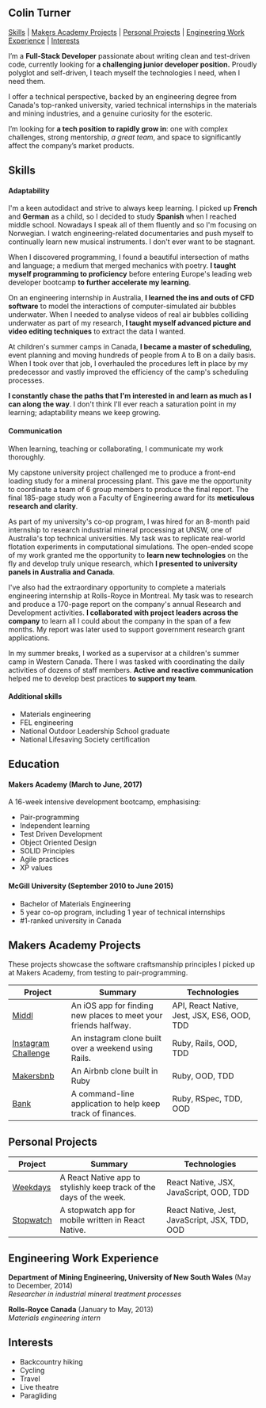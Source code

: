 ## Colin Turner

[Skills](#skills) | [Makers Academy Projects](#makers_projects) | [Personal Projects](#personal_projects) | [Engineering Work Experience](#experience) | [Interests](#interests)

I’m a **Full-Stack Developer** passionate about writing clean and test-driven code, currently looking for **a challenging junior developer position.** Proudly polyglot and self-driven, I teach myself the technologies I need, when I need them.

I offer a technical perspective, backed by an engineering degree from Canada's top-ranked university, varied technical internships in the materials and mining industries, and a genuine curiosity for the esoteric.

I’m looking for **a tech position to rapidly grow in**: one with complex challenges, strong mentorship, *a great team*, and space to significantly affect the company’s market products.

## <a name="skills">Skills</a>

#### Adaptability

I'm a keen autodidact and strive to always keep learning. I picked up **French** and **German** as a child, so I decided to study **Spanish** when I reached middle school. Nowadays I speak all of them fluently and so I'm focusing on Norwegian. I watch engineering-related documentaries and push myself to continually learn new musical instruments. I don't ever want to be stagnant.

When I discovered programming, I found a beautiful intersection of maths and language; a medium that merged mechanics with poetry. **I taught myself programming to proficiency** before entering Europe's leading web developer bootcamp **to further accelerate my learning**.

On an engineering internship in Australia, **I learned the ins and outs of CFD software** to model the interactions of computer-simulated air bubbles underwater. When I needed to analyse videos of real air bubbles colliding underwater as part of my research, **I taught myself advanced picture and video editing techniques** to extract the data I wanted.

At children's summer camps in Canada, **I became a master of scheduling**, event planning and moving hundreds of people from A to B on a daily basis. When I took over that job, I overhauled the procedures left in place by my predecessor and vastly improved the efficiency of the camp's scheduling processes.

**I constantly chase the paths that I'm interested in and learn as much as I can along the way**. I don't think I'll ever reach a saturation point in my learning; adaptability means we keep growing.

#### Communication

When learning, teaching or collaborating, I communicate my work thoroughly.

My capstone university project challenged me to produce a front-end loading study for a mineral processing plant. This gave me the opportunity to coordinate a team of 6 group members to produce the final report. The final 185-page study won a Faculty of Engineering award for its **meticulous research and clarity**.

As part of my university's co-op program, I was hired for an 8-month paid internship to research industrial mineral processing at UNSW, one of Australia's top technical universities. My task was to replicate real-world flotation experiments in computational simulations. The open-ended scope of my work granted me the opportunity to **learn new technologies** on the fly and develop truly unique research, which **I presented to university panels in Australia and Canada**.

I've also had the extraordinary opportunity to complete a materials engineering internship at Rolls-Royce in Montreal. My task was to research and produce a 170-page report on the company's annual Research and Development activities. **I collaborated with project leaders across the company** to learn all I could about the company in the span of a few months. My report was later used to support government research grant applications.

In my summer breaks, I worked as a supervisor at a children's summer camp in Western Canada. There I was tasked with coordinating the daily activities of dozens of staff members. **Active and reactive communication** helped me to develop best practices **to support my team**.


#### Additional skills
- Materials engineering
- FEL engineering
- National Outdoor Leadership School graduate
- National Lifesaving Society certification

## <a name="engineering_work_experience">Education</a>

#### Makers Academy (March to June, 2017)

A 16-week intensive development bootcamp, emphasising:

- Pair-programming
- Independent learning
- Test Driven Development
- Object Oriented Design
- SOLID Principles
- Agile practices
- XP values

#### McGill University (September 2010 to June 2015)

- Bachelor of Materials Engineering
- 5 year co-op program, including 1 year of technical internships
- #1-ranked university in Canada

## <a name="makers_projects">Makers Academy Projects</a>

These projects showcase the software craftsmanship principles I picked up at Makers Academy, from testing to pair-programming.

| Project | Summary | Technologies |
|----------|----------|----------|
| [Middl](https://github.com/Alicespyglass/middl) | An iOS app for finding new places to meet your friends halfway. | API, React Native, Jest, JSX, ES6, OOD, TDD |
| [Instagram Challenge](https://github.com/colinturner/instagram-challenge) | An instagram clone built over a weekend using Rails. | Ruby, Rails, OOD, TDD |
| [Makersbnb](https://github.com/AlexJukes/makersbnb) | An Airbnb clone built in Ruby | Ruby, OOD, TDD |
| [Bank](https://github.com/colinturner/Bank) | A command-line application to help keep track of finances. | Ruby, RSpec, TDD, OOD |

## <a name="personal_projects">Personal Projects</a>

| Project | Summary | Technologies |
|----------|----------|----------|
| [Weekdays](https://github.com/colinturner/weekdays) | A React Native app to stylishly keep track of the days of the week. | React Native, JSX, JavaScript, OOD, TDD |
| [Stopwatch](https://github.com/colinturner/stopwatch)  | A stopwatch app for mobile written in React Native. | React Native, Jest, JavaScript, JSX, TDD, OOD |


## <a name="experience">Engineering Work Experience</a>

**Department of Mining Engineering, University of New South Wales** (May to December, 2014)    
*Researcher in industrial mineral treatment processes*

**Rolls-Royce Canada** (January to May, 2013)   
*Materials engineering intern*  

## <a name="interests">Interests</a>
- Backcountry hiking
- Cycling
- Travel
- Live theatre
- Paragliding
